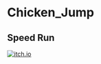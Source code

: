 # Chicken_Jump
 ## Speed Run
[![itch.io](https://img.shields.io/badge/itch.io-FF4F00?style=for-the-badge&logo=itch.io&logoColor=white)]([https://itch.io/](https://codacrea.itch.io/))
